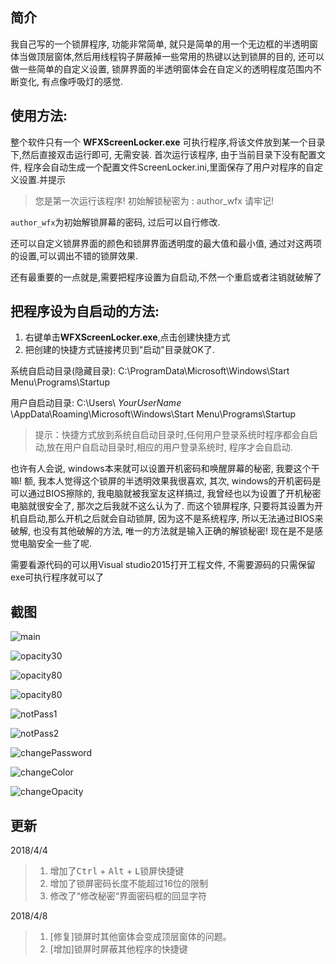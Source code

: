 ## 简介

我自己写的一个锁屏程序, 功能非常简单, 就只是简单的用一个无边框的半透明窗体当做顶层窗体,然后用线程钩子屏蔽掉一些常用的热键以达到锁屏的目的, 还可以做一些简单的自定义设置, 锁屏界面的半透明窗体会在自定义的透明程度范围内不断变化, 有点像呼吸灯的感觉.

## 使用方法:

整个软件只有一个 **WFXScreenLocker.exe**  可执行程序,将该文件放到某一个目录下,然后直接双击运行即可, 无需安装. 首次运行该程序, 由于当前目录下没有配置文件, 程序会自动生成一个配置文件ScreenLocker.ini,里面保存了用户对程序的自定义设置.并提示

>您是第一次运行该程序!
>初始解锁秘密为 : author_wfx 
>请牢记!

`author_wfx`为初始解锁屏幕的密码, 过后可以自行修改.

还可以自定义锁屏界面的颜色和锁屏界面透明度的最大值和最小值, 通过对这两项的设置,可以调出不错的锁屏效果.

还有最重要的一点就是,需要把程序设置为自启动,不然一个重启或者注销就破解了

## 把程序设为自启动的方法:

1. 右键单击**WFXScreenLocker.exe**,点击创建快捷方式
2. 把创建的快捷方式链接拷贝到"启动"目录就OK了.

系统自启动目录(隐藏目录):
C:\ProgramData\Microsoft\Windows\Start Menu\Programs\Startup

用户自启动目录:
C:\Users\ _YourUserName_ \AppData\Roaming\Microsoft\Windows\Start Menu\Programs\Startup

>提示：快捷方式放到系统自启动目录时,任何用户登录系统时程序都会自启动,放在用户自启动目录时,相应的用户登录系统时, 程序才会自启动.

也许有人会说, windows本来就可以设置开机密码和唤醒屏幕的秘密, 我要这个干嘛! 额, 我本人觉得这个锁屏的半透明效果我很喜欢, 其次, windows的开机密码是可以通过BIOS擦除的, 我电脑就被我室友这样搞过, 我曾经也以为设置了开机秘密电脑就很安全了, 那次之后我就不这么认为了.
而这个锁屏程序, 只要将其设置为开机自启动,那么开机之后就会自动锁屏, 因为这不是系统程序, 所以无法通过BIOS来破解, 也没有其他破解的方法, 唯一的方法就是输入正确的解锁秘密! 现在是不是感觉电脑安全一些了呢.

需要看源代码的可以用Visual studio2015打开工程文件, 不需要源码的只需保留exe可执行程序就可以了

## 截图

![main](https://github.com/faxinwang/WFXScreenLocker/raw/master/imgs/main.png '主界面')

![opacity30](https://github.com/faxinwang/WFXScreenLocker/raw/master/imgs/opacity30.png '不透明度为30%')

![opacity80](https://github.com/faxinwang/WFXScreenLocker/raw/master/imgs/opacity80.png '不透明度为80%')

![opacity80](https://github.com/faxinwang/WFXScreenLocker/raw/master/imgs/opacity100.png '不透明')

![notPass1](https://github.com/faxinwang/WFXScreenLocker/raw/master/imgs/notPass1.png '输入密码错误1')

![notPass2](https://github.com/faxinwang/WFXScreenLocker/raw/master/imgs/notPass2.png '输入密码错误2')

![changePassword](https://github.com/faxinwang/WFXScreenLocker/raw/master/imgs/changePassword.png '修改解锁密码')

![changeColor](https://github.com/faxinwang/WFXScreenLocker/raw/master/imgs/changeColor.png '修改锁屏颜色')

![changeOpacity](https://github.com/faxinwang/WFXScreenLocker/raw/master/imgs/changeOpacity.png '修改锁屏窗体透明度')

## 更新

2018/4/4

>1. 增加了<kbd>Ctrl</kbd> + <kbd>Alt</kbd> + <kbd>L</kbd>锁屏快捷键
>2. 增加了锁屏密码长度不能超过16位的限制
>3. 修改了“修改秘密“界面密码框的回显字符

2018/4/8

>1. [修复]锁屏时其他窗体会变成顶层窗体的问题。
>2. [增加]锁屏时屏蔽其他程序的快捷键